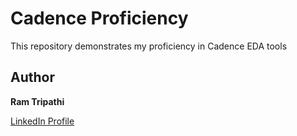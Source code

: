 # Cadence Proficiency
This repository demonstrates my proficiency in Cadence EDA tools

## Author  

**Ram Tripathi**  


[LinkedIn Profile](https://www.linkedin.com/in/ram-tripathi-94365a257)

